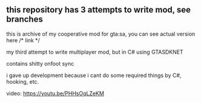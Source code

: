 ## **this repository has 3 attempts to write mod, see branches**

this is archive of my cooperative mod for gta:sa, you can see actual version here /* link */

my third attempt to write multiplayer mod, but in C# using GTASDKNET

contains shitty onfoot sync

i gave up development because i cant do some required things by C#, hooking, etc.

video:
https://youtu.be/PHHsOqLZeKM
